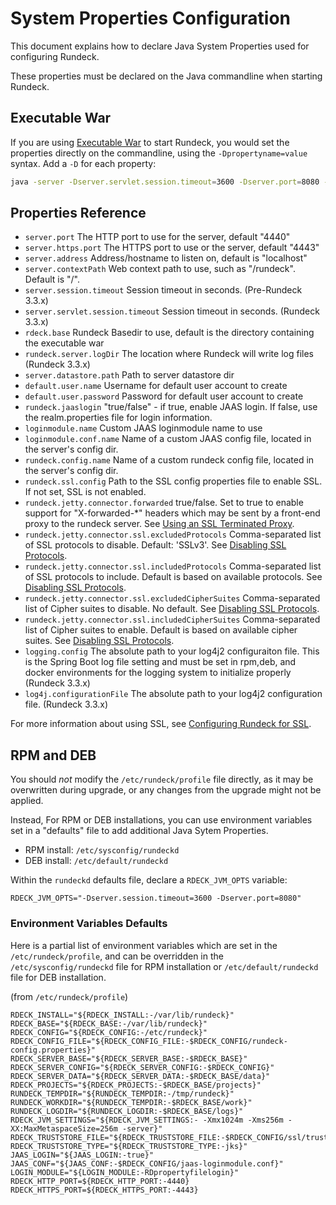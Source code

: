 # System Properties Configuration

This document explains how to declare Java System Properties used for configuring Rundeck.

These properties must be declared on the Java commandline when starting Rundeck.

## Executable War

If you are using [Executable War](/administration/install/jar.md) to start Rundeck, you would set the properties directly
on the commandline, using the `-Dpropertyname=value` syntax. Add a `-D` for each property:

```sh
java -server -Dserver.servlet.session.timeout=3600 -Dserver.port=8080 -jar rundeck-{{{rundeckVersionFull}}}.war
```

## Properties Reference

- `server.port` The HTTP port to use for the server, default "4440"
- `server.https.port` The HTTPS port to use or the server, default "4443"
- `server.address` Address/hostname to listen on, default is "localhost"
- `server.contextPath` Web context path to use, such as "/rundeck". Default is "/".
- `server.session.timeout` Session timeout in seconds. (Pre-Rundeck 3.3.x)
- `server.servlet.session.timeout` Session timeout in seconds. (Rundeck 3.3.x)
- `rdeck.base` Rundeck Basedir to use, default is the directory containing the executable war
- `rundeck.server.logDir` The location where Rundeck will write log files (Rundeck 3.3.x)
- `server.datastore.path` Path to server datastore dir
- `default.user.name` Username for default user account to create
- `default.user.password` Password for default user account to create
- `rundeck.jaaslogin` "true/false" - if true, enable JAAS login. If false, use the realm.properties file for login information.
- `loginmodule.name` Custom JAAS loginmodule name to use
- `loginmodule.conf.name` Name of a custom JAAS config file, located in the server's config dir.
- `rundeck.config.name` Name of a custom rundeck config file, located in the server's config dir.
- `rundeck.ssl.config` Path to the SSL config properties file to enable SSL. If not set, SSL is not enabled.
- `rundeck.jetty.connector.forwarded` true/false. Set to true to enable support for "X-forwarded-\*" headers which may be sent by a front-end proxy to the rundeck server. See [Using an SSL Terminated Proxy](/administration/security/ssl.md#using-an-ssl-terminated-proxy).
- `rundeck.jetty.connector.ssl.excludedProtocols` Comma-separated list of SSL protocols to disable. Default: 'SSLv3'. See [Disabling SSL Protocols](/administration/security/ssl.md#disabling-ssl-protocols).
- `rundeck.jetty.connector.ssl.includedProtocols` Comma-separated list of SSL protocols to include. Default is based on available protocols. See [Disabling SSL Protocols](/administration/security/ssl.md#disabling-ssl-protocols).
- `rundeck.jetty.connector.ssl.excludedCipherSuites` Comma-separated list of Cipher suites to disable. No default. See [Disabling SSL Protocols](/administration/security/ssl.md#disabling-ssl-protocols).
- `rundeck.jetty.connector.ssl.includedCipherSuites` Comma-separated list of Cipher suites to enable. Default is based on available cipher suites. See [Disabling SSL Protocols](/administration/security/ssl.md#disabling-ssl-protocols).
- `logging.config` The absolute path to your log4j2 configuraiton file. This is the Spring Boot log file setting and must be set in rpm,deb, and docker environments for the logging system to initialize properly (Rundeck 3.3.x)
- `log4j.configurationFile` The absolute path to your log4j2 configuration file. (Rundeck 3.3.x)

For more information about using SSL, see [Configuring Rundeck for SSL](/administration/security/ssl.md).

## RPM and DEB

You should _not_ modify the `/etc/rundeck/profile` file directly, as it may be overwritten during upgrade,
or any changes from the upgrade might not be applied.

Instead, For RPM or DEB installations, you can use environment variables set in a "defaults" file to add
additional Java Sytem Properties.

- RPM install: `/etc/sysconfig/rundeckd`
- DEB install: `/etc/default/rundeckd`

Within the `rundeckd` defaults file, declare a `RDECK_JVM_OPTS` variable:

```properties
RDECK_JVM_OPTS="-Dserver.session.timeout=3600 -Dserver.port=8080"
```

### Environment Variables Defaults

Here is a partial list of environment variables which are set in the `/etc/rundeck/profile`, and can be overridden in the `/etc/sysconfig/rundeckd` file for RPM installation or `/etc/default/rundeckd` file for DEB installation.

(from `/etc/rundeck/profile`)

```
RDECK_INSTALL="${RDECK_INSTALL:-/var/lib/rundeck}"
RDECK_BASE="${RDECK_BASE:-/var/lib/rundeck}"
RDECK_CONFIG="${RDECK_CONFIG:-/etc/rundeck}"
RDECK_CONFIG_FILE="${RDECK_CONFIG_FILE:-$RDECK_CONFIG/rundeck-config.properties}"
RDECK_SERVER_BASE="${RDECK_SERVER_BASE:-$RDECK_BASE}"
RDECK_SERVER_CONFIG="${RDECK_SERVER_CONFIG:-$RDECK_CONFIG}"
RDECK_SERVER_DATA="${RDECK_SERVER_DATA:-$RDECK_BASE/data}"
RDECK_PROJECTS="${RDECK_PROJECTS:-$RDECK_BASE/projects}"
RUNDECK_TEMPDIR="${RUNDECK_TEMPDIR:-/tmp/rundeck}"
RUNDECK_WORKDIR="${RUNDECK_TEMPDIR:-$RDECK_BASE/work}"
RUNDECK_LOGDIR="${RUNDECK_LOGDIR:-$RDECK_BASE/logs}"
RDECK_JVM_SETTINGS="${RDECK_JVM_SETTINGS:- -Xmx1024m -Xms256m -XX:MaxMetaspaceSize=256m -server}"
RDECK_TRUSTSTORE_FILE="${RDECK_TRUSTSTORE_FILE:-$RDECK_CONFIG/ssl/truststore}"
RDECK_TRUSTSTORE_TYPE="${RDECK_TRUSTSTORE_TYPE:-jks}"
JAAS_LOGIN="${JAAS_LOGIN:-true}"
JAAS_CONF="${JAAS_CONF:-$RDECK_CONFIG/jaas-loginmodule.conf}"
LOGIN_MODULE="${LOGIN_MODULE:-RDpropertyfilelogin}"
RDECK_HTTP_PORT=${RDECK_HTTP_PORT:-4440}
RDECK_HTTPS_PORT=${RDECK_HTTPS_PORT:-4443}
```
